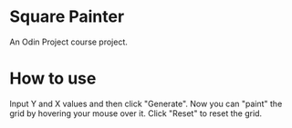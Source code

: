 # Square Painter
An Odin Project course project.

# How to use
Input Y and X values and then click "Generate". Now you can "paint" the grid by hovering your mouse over it. Click "Reset" to reset the grid.

